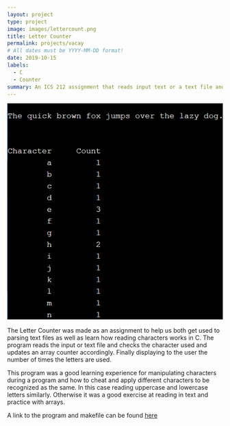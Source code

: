 ```yaml
---
layout: project
type: project
image: images/lettercount.png
title: Letter Counter
permalink: projects/vacay
# All dates must be YYYY-MM-DD format!
date: 2019-10-15
labels:
  - C
  - Counter
summary: An ICS 212 assignment that reads input text or a text file and displays the amount of times a letter was used.
---
```


<img class="ui medium right floated rounded image" src="/images/lettercount.png">

The Letter Counter was made as an assignment to help us both get used to parsing text files as well as learn how reading characters works in C. The program reads the input or text file and checks the character used and updates an array counter accordingly. Finally displaying to the user the number of times the letters are used.

This program was a good learning experience for manipulating characters during a program and how to cheat and apply different characters to be recognized as the same. In this case reading uppercase and lowercase letters similarly. Otherwise it was a good exercise at reading in text and practice with arrays.
 
A link to the program and makefile can be found [here](http://bit.ly/2GeGtY3)
